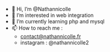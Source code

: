 - 👋 Hi, I’m @Nathannicolle
- 👀 I’m interested in web integration
- 🌱 I’m currently learning php and mysql
- 📫 How to reach me :
  * contact@nathannicolle.fr
  * instagram : @nathannicolle2

<!---
Nathannicolle/Nathannicolle is a ✨ special ✨ repository because its `README.md` (this file) appears on your GitHub profile.
You can click the Preview link to take a look at your changes.
--->
